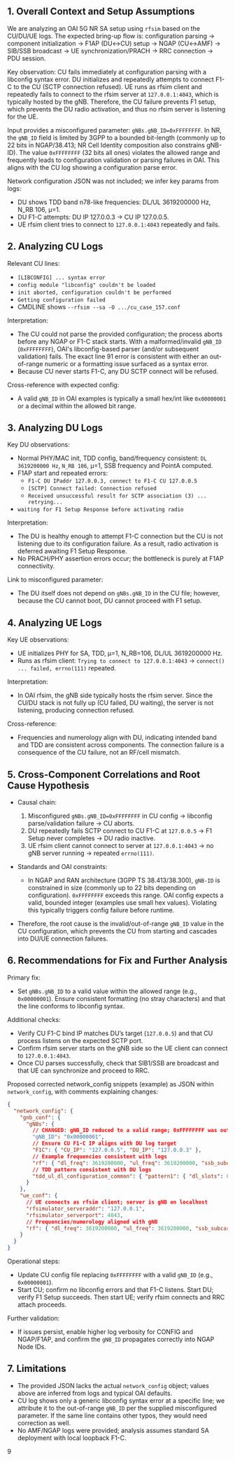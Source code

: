 ## 1. Overall Context and Setup Assumptions
We are analyzing an OAI 5G NR SA setup using `rfsim` based on the CU/DU/UE logs. The expected bring-up flow is: configuration parsing → component initialization → F1AP (DU↔CU) setup → NGAP (CU↔AMF) → SIB/SSB broadcast → UE synchronization/PRACH → RRC connection → PDU session.

Key observation: CU fails immediately at configuration parsing with a libconfig syntax error. DU initializes and repeatedly attempts to connect F1-C to the CU (SCTP connection refused). UE runs as rfsim client and repeatedly fails to connect to the rfsim server at `127.0.0.1:4043`, which is typically hosted by the gNB. Therefore, the CU failure prevents F1 setup, which prevents the DU radio activation, and thus no rfsim server is listening for the UE.

Input provides a misconfigured parameter: `gNBs.gNB_ID=0xFFFFFFFF`. In NR, the `gNB_ID` field is limited by 3GPP to a bounded bit-length (commonly up to 22 bits in NGAP/38.413; NR Cell Identity composition also constrains gNB-ID). The value `0xFFFFFFFF` (32 bits all ones) violates the allowed range and frequently leads to configuration validation or parsing failures in OAI. This aligns with the CU log showing a configuration parse error.

Network configuration JSON was not included; we infer key params from logs:
- DU shows TDD band n78-like frequencies: DL/UL 3619200000 Hz, N_RB 106, µ=1.
- DU F1-C attempts: DU IP 127.0.0.3 → CU IP 127.0.0.5.
- UE rfsim client tries to connect to `127.0.0.1:4043` repeatedly and fails.


## 2. Analyzing CU Logs
Relevant CU lines:
- `[LIBCONFIG] ... syntax error`
- `config module "libconfig" couldn't be loaded`
- `init aborted, configuration couldn't be performed`
- `Getting configuration failed`
- CMDLINE shows `--rfsim --sa -O .../cu_case_157.conf`

Interpretation:
- The CU could not parse the provided configuration; the process aborts before any NGAP or F1-C stack starts. With a malformed/invalid `gNB_ID` (`0xFFFFFFFF`), OAI's libconfig-based parser (and/or subsequent validation) fails. The exact line 91 error is consistent with either an out-of-range numeric or a formatting issue surfaced as a syntax error.
- Because CU never starts F1-C, any DU SCTP connect will be refused.

Cross-reference with expected config:
- A valid `gNB_ID` in OAI examples is typically a small hex/int like `0x00000001` or a decimal within the allowed bit range.


## 3. Analyzing DU Logs
Key DU observations:
- Normal PHY/MAC init, TDD config, band/frequency consistent: `DL 3619200000 Hz`, `N_RB 106`, µ=1, SSB frequency and PointA computed.
- F1AP start and repeated errors:
  - `F1-C DU IPaddr 127.0.0.3, connect to F1-C CU 127.0.0.5`
  - `[SCTP] Connect failed: Connection refused`
  - `Received unsuccessful result for SCTP association (3) ... retrying...`
- `waiting for F1 Setup Response before activating radio`

Interpretation:
- The DU is healthy enough to attempt F1-C connection but the CU is not listening due to its configuration failure. As a result, radio activation is deferred awaiting F1 Setup Response.
- No PRACH/PHY assertion errors occur; the bottleneck is purely at F1AP connectivity.

Link to misconfigured parameter:
- The DU itself does not depend on `gNBs.gNB_ID` in the CU file; however, because the CU cannot boot, DU cannot proceed with F1 setup.


## 4. Analyzing UE Logs
Key UE observations:
- UE initializes PHY for SA, TDD, µ=1, N_RB=106, DL/UL 3619200000 Hz.
- Runs as rfsim client: `Trying to connect to 127.0.0.1:4043` → `connect() ... failed, errno(111)` repeated.

Interpretation:
- In OAI rfsim, the gNB side typically hosts the rfsim server. Since the CU/DU stack is not fully up (CU failed, DU waiting), the server is not listening, producing connection refused.

Cross-reference:
- Frequencies and numerology align with DU, indicating intended band and TDD are consistent across components. The connection failure is a consequence of the CU failure, not an RF/cell mismatch.


## 5. Cross-Component Correlations and Root Cause Hypothesis
- Causal chain:
  1) Misconfigured `gNBs.gNB_ID=0xFFFFFFFF` in CU config → libconfig parse/validation failure → CU aborts.
  2) DU repeatedly fails SCTP connect to CU F1-C at `127.0.0.5` → F1 Setup never completes → DU radio inactive.
  3) UE rfsim client cannot connect to server at `127.0.0.1:4043` → no gNB server running → repeated `errno(111)`.

- Standards and OAI constraints:
  - In NGAP and RAN architecture (3GPP TS 38.413/38.300), `gNB-ID` is constrained in size (commonly up to 22 bits depending on configuration). `0xFFFFFFFF` exceeds this range. OAI config expects a valid, bounded integer (examples use small hex values). Violating this typically triggers config failure before runtime.

- Therefore, the root cause is the invalid/out-of-range `gNB_ID` value in the CU configuration, which prevents the CU from starting and cascades into DU/UE connection failures.


## 6. Recommendations for Fix and Further Analysis
Primary fix:
- Set `gNBs.gNB_ID` to a valid value within the allowed range (e.g., `0x00000001`). Ensure consistent formatting (no stray characters) and that the line conforms to libconfig syntax.

Additional checks:
- Verify CU F1-C bind IP matches DU’s target (`127.0.0.5`) and that CU process listens on the expected SCTP port.
- Confirm rfsim server starts on the gNB side so the UE client can connect to `127.0.0.1:4043`.
- Once CU parses successfully, check that SIB1/SSB are broadcast and that UE can synchronize and proceed to RRC.

Proposed corrected network_config snippets (example) as JSON within `network_config`, with comments explaining changes:

```json
{
  "network_config": {
    "gnb_conf": {
      "gNBs": {
        // CHANGED: gNB_ID reduced to a valid range; 0xFFFFFFFF was out-of-range
        "gNB_ID": "0x00000001",
        // Ensure CU F1-C IP aligns with DU log target
        "F1C": { "CU_IP": "127.0.0.5", "DU_IP": "127.0.0.3" },
        // Example frequencies consistent with logs
        "rf": { "dl_freq": 3619200000, "ul_freq": 3619200000, "ssb_subcarrierSpacing": 30, "N_RB_DL": 106 },
        // TDD pattern consistent with DU logs
        "tdd_ul_dl_configuration_common": { "pattern1": { "dl_slots": 8, "ul_slots": 3, "dl_symbols": 6, "ul_symbols": 4 } }
      }
    },
    "ue_conf": {
      // UE connects as rfsim client; server is gNB on localhost
      "rfsimulator_serveraddr": "127.0.0.1",
      "rfsimulator_serverport": 4043,
      // Frequencies/numerology aligned with gNB
      "rf": { "dl_freq": 3619200000, "ul_freq": 3619200000, "ssb_subcarrierSpacing": 30, "N_RB_DL": 106 }
    }
  }
}
```

Operational steps:
- Update CU config file replacing `0xFFFFFFFF` with a valid `gNB_ID` (e.g., `0x00000001`).
- Start CU; confirm no libconfig errors and that F1-C listens. Start DU; verify F1 Setup succeeds. Then start UE; verify rfsim connects and RRC attach proceeds.

Further validation:
- If issues persist, enable higher log verbosity for CONFIG and NGAP/F1AP, and confirm the `gNB_ID` propagates correctly into NGAP Node IDs.


## 7. Limitations
- The provided JSON lacks the actual `network_config` object; values above are inferred from logs and typical OAI defaults.
- CU log shows only a generic libconfig syntax error at a specific line; we attribute it to the out-of-range `gNB_ID` per the supplied misconfigured parameter. If the same line contains other typos, they would need correction as well.
- No AMF/NGAP logs were provided; analysis assumes standard SA deployment with local loopback F1-C.

9